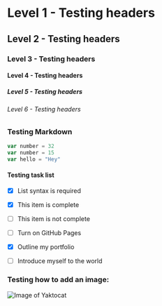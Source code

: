 # Level 1 - Testing headers

## Level 2 - Testing headers

### Level 3 - Testing headers

#### Level 4 - Testing headers

##### Level 5 - Testing headers

###### Level 6 - Testing headers

### Testing Markdown

``` javascript
var number = 32
var number = 15
var hello = "Hey"
```

#### Testing task list

- [x] List syntax is required
- [x] This item is complete
- [ ] This item is not complete
- [ ] Turn on GitHub Pages
- [x] Outline my portfolio
- [ ] Introduce myself to the world



### Testing how to add an image:

![Image of Yaktocat](https://octodex.github.com/images/yaktocat.png)

